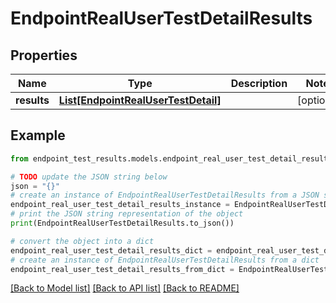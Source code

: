 # EndpointRealUserTestDetailResults


## Properties

Name | Type | Description | Notes
------------ | ------------- | ------------- | -------------
**results** | [**List[EndpointRealUserTestDetail]**](EndpointRealUserTestDetail.md) |  | [optional] 

## Example

```python
from endpoint_test_results.models.endpoint_real_user_test_detail_results import EndpointRealUserTestDetailResults

# TODO update the JSON string below
json = "{}"
# create an instance of EndpointRealUserTestDetailResults from a JSON string
endpoint_real_user_test_detail_results_instance = EndpointRealUserTestDetailResults.from_json(json)
# print the JSON string representation of the object
print(EndpointRealUserTestDetailResults.to_json())

# convert the object into a dict
endpoint_real_user_test_detail_results_dict = endpoint_real_user_test_detail_results_instance.to_dict()
# create an instance of EndpointRealUserTestDetailResults from a dict
endpoint_real_user_test_detail_results_from_dict = EndpointRealUserTestDetailResults.from_dict(endpoint_real_user_test_detail_results_dict)
```
[[Back to Model list]](../README.md#documentation-for-models) [[Back to API list]](../README.md#documentation-for-api-endpoints) [[Back to README]](../README.md)


